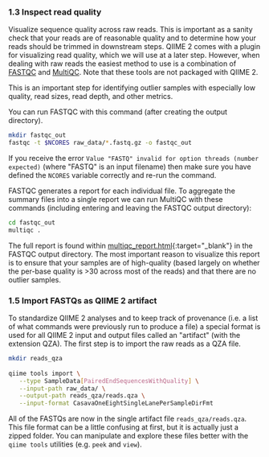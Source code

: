 ### 1.3 Inspect read quality

Visualize sequence quality across raw reads. This is important as a sanity check that your reads are of reasonable quality and to determine how your reads should be trimmed in downstream steps. QIIME 2 comes with a plugin for visualizing read quality, which we will use at a later step. However, when dealing with raw reads the easiest method to use is a combination of [FASTQC][15] and [MultiQC][16]. Note that these tools are not packaged with QIIME 2.

This is an important step for identifying outlier samples with especially low quality, read sizes, read depth, and other metrics.

You can run FASTQC with this command (after creating the output directory).

```bash
mkdir fastqc_out
fastqc -t $NCORES raw_data/*.fastq.gz -o fastqc_out
```

If you receive the error `Value "FASTQ" invalid for option threads (number expected)` (where "FASTQ" is an input filename) then make sure you have defined the `NCORES` variable correctly and re-run the command.

FASTQC generates a report for each individual file. To aggregate the summary files into a single report we can run MultiQC with these commands (including entering and leaving the FASTQC output directory):

```bash
cd fastqc_out
multiqc .
```

The full report is found within [multiqc_report.html](repo:results/multiqc_report.html){:target="_blank"} in the FASTQC output directory. The most important reason to visualize this report is to ensure that your samples are of high-quality (based largely on whether the per-base quality is >30 across most of the reads) and that there are no outlier samples.
 

### 1.5 Import FASTQs as QIIME 2 artifact

To standardize QIIME 2 analyses and to keep track of provenance (i.e. a list of what commands were previously run to produce a file) a special format is used for all QIIME 2 input and output files called an "artifact" (with the extension QZA). The first step is to import the raw reads as a QZA file.

```bash
mkdir reads_qza
    
qiime tools import \
   --type SampleData[PairedEndSequencesWithQuality] \
   --input-path raw_data/ \
   --output-path reads_qza/reads.qza \
   --input-format CasavaOneEightSingleLanePerSampleDirFmt
```

All of the FASTQs are now in the single artifact file `reads_qza/reads.qza`. This file format can be a little confusing at first, but it is actually just a zipped folder. You can manipulate and explore these files better with the `qiime tools` utilities (e.g. `peek` and `view`).

[15]: https://www.bioinformatics.babraham.ac.uk/projects/fastqc/
[16]: https://multiqc.info/
